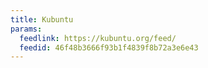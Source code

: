 ```yaml
---
title: Kubuntu
params:
  feedlink: https://kubuntu.org/feed/
  feedid: 46f48b3666f93b1f4839f8b72a3e6e43
---
```

